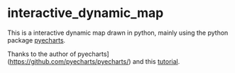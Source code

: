 # interactive_dynamic_map
This is a interactive dynamic map drawn in python, mainly using the python package [pyecharts](https://github.com/pyecharts/pyecharts/).

Thanks to the author of pyecharts](https://github.com/pyecharts/pyecharts/) and this [tutorial](https://zhuanlan.zhihu.com/p/83231415).
